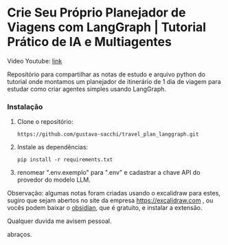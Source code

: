 # Crie Seu Próprio Planejador de Viagens com LangGraph | Tutorial Prático de IA e Multiagentes
Video Youtube: [link](https://youtu.be/wBY6IhJskv4?si=llhH5RNhTkwltTTN)

Repositório para compartilhar as notas de estudo e arquivo python do tutorial onde montamos um planejador de itinerário de 1 dia de viagem para estudar como criar agentes simples usando LangGraph.

### Instalação

1. Clone o repositório:

   ```
   https://github.com/gustavo-sacchi/travel_plan_langgraph.git
   ```

2. Instale as dependências:

   ```
   pip install -r requirements.txt
   ```
   
3. renomear ".env.exemplo" para ".env" e cadastrar a chave API do provedor do modelo LLM.

Observação: algumas notas foram criadas usando o excalidraw para estes, sugiro que sejam abertos no site da empresa https://excalidraw.com , ou vocês podem baixar o [obsidian](https://obsidian.md), que é gratuito, e instalar a extensão.

Qualquer duvida me avisem pessoal.

abraços.